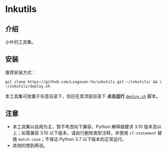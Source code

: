 # Inkutils

## 介绍

小叶的工具集。

## 安装

推荐安装方式：

```shell
git clone https://github.com/Lingxuan-Ye/inkutils.git ~/inkutils/ && \
~/inkutils/deploy.sh
```

本工具集可放置于任意目录下，但应在其顶层目录下 **点击运行** [`deploy.sh`](./deploy.sh) 脚本。

## 注意

- 本工具集以自用为主，暂不考虑向下兼容，Python 解释器要求 3.10 版本及以上；如需兼容 3.10 以下版本，请自行删除类型注释，并使用 `if-statement` 替换 `match-case`；不保证 Python 3.7 以下版本的正常运行。
- 其他的想到再说。
